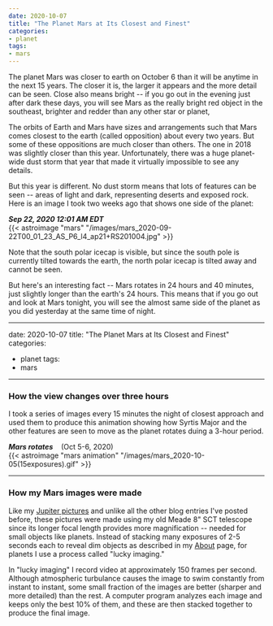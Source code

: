 ```yaml
---
date: 2020-10-07
title: "The Planet Mars at Its Closest and Finest"
categories:
- planet
tags:
- mars
---
```

The planet Mars was closer to earth on October 6 than it will be anytime in the next 15 years.  The closer it is, the larger it appears and the more detail can be seen. Close also means bright -- if you go out in the evening just after dark these days, you will see Mars as the really bright red object in the southeast, brighter and redder than any other star or planet,


<!--more-->
The orbits of Earth and Mars have sizes and arrangements such that Mars comes closest to the earth (called opposition) about every two years.  But some of these oppositions are much closer than others.  The one in 2018 was slightly closer than this year.  Unfortunately, there was a huge planet-wide dust storm that year that made it virtually impossible to see any details.

But this year is different.  No dust storm means that lots of features can be seen -- areas of light and dark, representing deserts and exposed rock.  
Here is an image I took two weeks ago that shows one side of the planet:

_**Sep 22, 2020 12:01 AM EDT**_<br>
{{< astroimage "mars" "/images/mars_2020-09-22T00_01_23_AS_P6_l4_ap21+RS201004.jpg" >}}

Note that the south polar icecap is visible, but since the south pole is currently tilted towards the earth, the north polar icecap is tilted away and cannot be seen.

But here's an interesting fact -- Mars rotates in 24 hours and 40 minutes, just slightly longer than the earth's 24 hours.  This means that if you go out and look at Mars tonight, you will see the almost same side of the planet as you did yesterday at the same time of night.   

---
date: 2020-10-07
title: "The Planet Mars at Its Closest and Finest"
categories:
- planet
tags:
- mars
---
### How the view changes over three hours

I took a series of images every 15 minutes the night of closest approach and used them to produce this animation showing how  Syrtis Major and the other features are seen to move as the planet rotates duing a 3-hour period.

_**Mars rotates**_ &nbsp;&nbsp; (Oct 5-6, 2020)<br>
{{< astroimage "mars animation" "/images/mars_2020-10-05(15exposures).gif" >}}

---
### How my Mars images were made

Like my [Jupiter pictures](/Jupiter/index.html) and unlike all the other blog entries I've posted before, these pictures were made using my old Meade 8" SCT telescope since its longer focal length provides more magnification -- needed for small objects like planets.  Instead of stacking many exposures of 2-5 seconds each to reveal dim objects as described in my [About](/about/index.html) page, for planets I use a process called "lucky imaging."  

In "lucky imaging" I record video at approximately 150 frames per second.  Although atmospheric turbulance causes the image to swim constantly from instant to instant, some small fraction of the images are better (sharper and more detailed) than the rest.  A computer program analyzes each image and keeps only the best 10% of them, and these are then stacked together to produce the final image.
